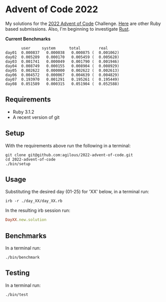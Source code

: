 # Advent of Code 2022
My solutions for the [2022 Advent of Code](https://adventofcode.com/2022)
Challenge. [Here](https://github.com/topics/advent-of-code-2022?l=ruby) are
other Ruby based submissions. Also, I'm beginning to investigate
[Rust](https://github.com/topics/advent-of-code-2022?l=rust).

**Current Benchmarks**
```
       user     system      total        real
day01  0.000837   0.000038   0.000875 (  0.001062)
day02  0.005289   0.000170   0.005459 (  0.005628)
day03  0.001741   0.000049   0.001790 (  0.001946)
day04  0.008749   0.000155   0.008904 (  0.008929)
day05  0.002622   0.000000   0.002622 (  0.002613)
day06  0.004572   0.000067   0.004639 (  0.004829)
day07  0.193970   0.001291   0.195261 (  0.195449)
day08  0.051589   0.000315   0.051904 (  0.052588)
```

## Requirements
* Ruby 3.1.2
* A recent version of git

## Setup
With the requirements above run the following in a terminal:
```shell
git clone git@github.com:agilous/2022-advent-of-code.git
cd 2022-advent-of-code
./bin/setup
```

## Usage
Substituting the desired day (01-25) for 'XX' below, in a terminal run:
```shell
irb -r ./day_XX/day_XX.rb
```
In the resulting irb session run:
```ruby
DayXX.new.solution
```

## Benchmarks
In a terminal run:
```shell
./bin/benchmark
```

## Testing
In a terminal run:
```shell
./bin/test
```
